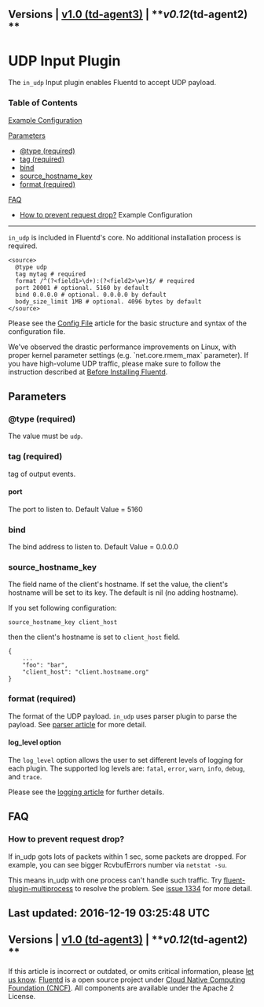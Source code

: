 
Versions \| [v1.0 (td-agent3)](/v1.0/articles/in_udp) \|
***v0.12*(td-agent2) **
------------------------------------------------------------------------

UDP Input Plugin
================

The `in_udp` Input plugin enables Fluentd to accept UDP payload.


### Table of Contents

[Example Configuration](#example-configuration)

[Parameters](#parameters)

-   [\@type (required)](#@type-(required))
-   [tag (required)](#tag-(required))
-   [bind](#bind)
-   [source\_hostname\_key](#source_hostname_key)
-   [format (required)](#format-(required))

[FAQ](#faq)

-   [How to prevent request drop?](#how-to-prevent-request-drop?)
Example Configuration
---------------------

`in_udp` is included in Fluentd's core. No additional installation
process is required.

``` {.CodeRay}
<source>
  @type udp
  tag mytag # required
  format /^(?<field1>\d+):(?<field2>\w+)$/ # required
  port 20001 # optional. 5160 by default
  bind 0.0.0.0 # optional. 0.0.0.0 by default
  body_size_limit 1MB # optional. 4096 bytes by default
</source>
```
Please see the [Config File](config-file) article for the basic
structure and syntax of the configuration file.

We\'ve observed the drastic performance improvements on Linux, with
proper kernel parameter settings (e.g. \`net.core.rmem\_max\`
parameter). If you have high-volume UDP traffic, please make sure to
follow the instruction described at [Before Installing
Fluentd](before-install).

Parameters
----------

### \@type (required)

The value must be `udp`.

### tag (required)

tag of output events.

#### port

The port to listen to. Default Value = 5160

### bind

The bind address to listen to. Default Value = 0.0.0.0

### source\_hostname\_key

The field name of the client's hostname. If set the value, the client's
hostname will be set to its key. The default is nil (no adding
hostname).

If you set following configuration:

``` {.CodeRay}
source_hostname_key client_host
```

then the client's hostname is set to `client_host` field.

``` {.CodeRay}
{
    ...
    "foo": "bar",
    "client_host": "client.hostname.org"
}
```

### format (required)

The format of the UDP payload. `in_udp` uses parser plugin to parse the
payload. See [parser article](parser-plugin-overview) for more detail.

#### log\_level option

The `log_level` option allows the user to set different levels of
logging for each plugin. The supported log levels are: `fatal`, `error`,
`warn`, `info`, `debug`, and `trace`.

Please see the [logging article](logging) for further details.

FAQ
---

### How to prevent request drop?

If in\_udp gots lots of packets within 1 sec, some packets are dropped.
For example, you can see bigger RcvbufErrors number via `netstat -su`.

This means in\_udp with one process can't handle such traffic. Try
[fluent-plugin-multiprocess](https://github.com/fluent/fluent-plugin-multiprocess)
to resolve the problem. See [issue
1334](https://github.com/fluent/fluentd/issues/1334) for more detail.


Last updated: 2016-12-19 03:25:48 UTC
------------------------------------------------------------------------
Versions \| [v1.0 (td-agent3)](/v1.0/articles/in_udp) \|
***v0.12*(td-agent2) **
------------------------------------------------------------------------

If this article is incorrect or outdated, or omits critical information,
please [let us
know](https://github.com/fluent/fluentd-docs/issues?state=open).
[Fluentd](http://www.fluentd.org/) is a open source project under [Cloud
Native Computing Foundation (CNCF)](https://cncf.io/). All components
are available under the Apache 2 License.
